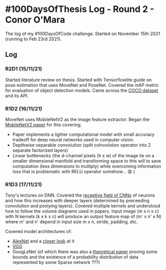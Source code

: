 # #100DaysOfThesis Log - Round 2 - Conor O'Mara

The log of my #100DaysOfCode challenge. Started on November 15th 2021 (running to Feb 23rd 2021).

## Log

### R2D1 (15/11/21)
Started literature review on thesis. Started with Tensorflowlite guide on pose estimation that uses MoveNet and PoseNet. Covered the mAP metric for evaluation of object detection models. Came across the [COCO dataset](https://cocodataset.org/#home) and its API.

### R1D2 (16/11/21)
MoveNet uses MobileNetV2 as the image feature extractor. Began the [MobileNetV2 paper](https://arxiv.org/abs/1801.04381) for this covering;
 - Paper implements a lighter computational model with small accuracy tradeoff for deep neural networks used in computer vision.
 - Depthwise separable convolution (split colnvolution operator into 2 separate factorized layers)
 - Linear bottlenecks (the d-channel pixels (h x w) of the image lie on a smaller dimensional manifold and transforming space to this will to save computation (less dimensions to multiply) while overcoming information loss that is problematic with RELU operator somehow... :anguished: )

 ### R1D3 (17/11/21)
Tony's lectures on DNN. Covered the [receptive field of CNNs](https://distill.pub/2019/computing-receptive-fields/) of neurons and how this increases with deeper layers (determined by preceeding convolution and poolying layers).
Covered multiple kernels and understood how to follow the volume diagrams used in papers. Input image (m x n x c) with N kernels (k x k x c) will produce an output feature map of (m' x n' x N) where m' and n' depend in input size m x n, stride, padding, etc.


Covered model architectures of:
- [AlexNet](https://papers.nips.cc/paper/2012/file/c399862d3b9d6b76c8436e924a68c45b-Paper.pdf) and a [closer look](https://www.cs.toronto.edu/~rgrosse/courses/csc321_2018/tutorials/tut6_slides.pdf) at it
- [VGG](https://arxiv.org/abs/1409.1556)
- GoogLeNet (of which there was also a [theoretical paper](https://arxiv.org/pdf/1310.6343.pdf) proving some bounds and the existence of a probability distribution of data represented by some Sparse network ???)
